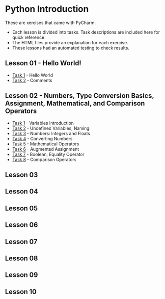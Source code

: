 # Python Introduction

These are xercises that came with PyCharm. 
- Each lesson is divided into tasks. Task descriptions are included here for quick reference.
- The HTML files provide an explanation for each exercise. 
- These lessons had an automated testing to check results.

## Lesson 01 - Hello World!
- [Task 1](https://github.com/jdegrave/Python/tree/master/PythonIntroduction/lesson-01/task1) - Hello World
- [Task 2](https://github.com/jdegrave/Python/tree/master/PythonIntroduction/lesson-01/task2) - Comments
## Lesson 02 - Numbers, Type Conversion Basics, Assignment, Mathematical, and Comparison Operators
- [Task 1](https://github.com/jdegrave/Python/tree/master/PythonIntroduction/lesson-02/task1) - Variables Introduction
- [Task 2](https://github.com/jdegrave/Python/tree/master/PythonIntroduction/lesson-02/task2) - Undefined Variables, Naming
- [Task 3](https://github.com/jdegrave/Python/tree/master/PythonIntroduction/lesson-02/task3) - Numbers: Integers and Floats
- [Task 4](https://github.com/jdegrave/Python/tree/master/PythonIntroduction/lesson-02/task4) - Converting Numbers
- [Task 5](https://github.com/jdegrave/Python/tree/master/PythonIntroduction/lesson-02/task5) - Mathematical Operators
- [Task 6](https://github.com/jdegrave/Python/tree/master/PythonIntroduction/lesson-02/task6) - Augmented Assignment
- [Task 7](https://github.com/jdegrave/Python/tree/master/PythonIntroduction/lesson-02/task7) - Boolean, Equality Operator
- [Task 8](https://github.com/jdegrave/Python/tree/master/PythonIntroduction/lesson-02/task8) - Comparison Operators
## Lesson 03


## Lesson 04


## Lesson 05


## Lesson 06



## Lesson 07


## Lesson 08


## Lesson 09



## Lesson 10

